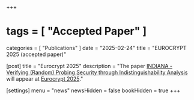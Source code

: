 +++
# tags        = [ "Accepted Paper" ]
categories  = [ "Publications" ]
date        = "2025-02-24"
title       = "EUROCRYPT 2025 (accepted paper)"

[post]
title       = "Eurocrypt 2025"
description = "The paper [INDIANA - Verifying (Random) Probing Security through Indistinguishability Analysis](https://eprint.iacr.org/2024/833) will appear at [Eurocrypt 2025](https://eurocrypt.iacr.org/2025/)."

[settings]
menu        = "news"
newsHidden  = false
bookHidden  = true
+++